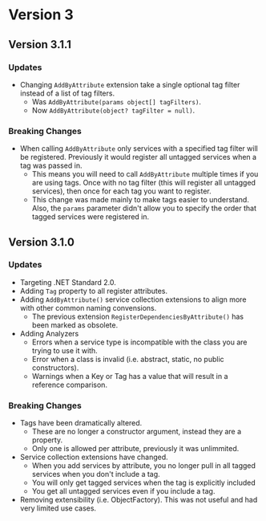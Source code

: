 # Version 3
## Version 3.1.1
### Updates
 - Changing `AddByAttribute` extension take a single optional tag filter instead of a list of tag filters.
   - Was `AddByAttribute(params object[] tagFilters)`.
   - Now `AddByAttribute(object? tagFilter = null)`.
### Breaking Changes
 - When calling `AddByAttribute` only services with a specified tag filter will be registered. Previously it would register all untagged services when a tag was passed in.
   - This means you will need to call `AddByAttribute` multiple times if you are using tags. Once with no tag filter (this will register all untagged services), then once for each tag you want to register.
   - This change was made mainly to make tags easier to understand. Also, the `params` parameter didn't allow you to specify the order that tagged services were registered in. 
## Version 3.1.0
### Updates
 - Targeting .NET Standard 2.0.
 - Adding `Tag` property to all register attributes.
 - Adding `AddByAttribute()` service collection extensions to align more with other common naming convensions.
	- The previous extension `RegisterDependenciesByAttribute()` has been marked as obsolete.
 - Adding Analyzers
	- Errors when a service type is incompatible with the class you are trying to use it with.
	- Error when a class is invalid (i.e. abstract, static, no public constructors).
	- Warnings when a Key or Tag has a value that will result in a reference comparison.
### Breaking Changes
 - Tags have been dramatically altered.
	- These are no longer a constructor argument, instead they are a property.
	- Only one is allowed per attribute, previously it was unlimmited.
 - Service collection extensions have changed.
	- When you add services by attribute, you no longer pull in all tagged services when you don't include a tag.
	- You will only get tagged services when the tag is explicitly included
	- You get all untagged services even if you include a tag.
 - Removing extensibility (i.e. ObjectFactory). This was not useful and had very limited use cases.